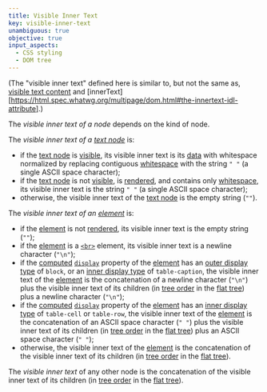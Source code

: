 ```yaml
---
title: Visible Inner Text
key: visible-inner-text
unambiguous: true
objective: true
input_aspects:
  - CSS styling
  - DOM tree
---
```


(The "visible inner text" defined here is similar to, but not the same as, [visible text content][] and [innerText][https://html.spec.whatwg.org/multipage/dom.html#the-innertext-idl-attribute].)

The <dfn>visible inner text of a node</dfn> depends on the kind of node. 

The <dfn id="visible-inner-text:for-text">visible inner text of a [text node][]</dfn> is:
-   if the [text node][] is [visible][], its visible inner text is its [data][] with whitespace normalized by replacing contiguous [whitespace][] with the string `" "` (a single ASCII space character);
-   if the [text node][] is not [visible][], is [rendered][], and contains only [whitespace][], its visible inner text is the string `" "` (a single ASCII space character);
-   otherwise, the visible inner text of the [text node][] is the empty string (`""`).


The <dfn id="visible-inner-text:for-element">visible inner text of an [element][]</dfn> is:
-   if the [element][] is not [rendered][], its visible inner text is the empty string (`""`);
-   if the [element][] is a [`<br>`][<br>] element, its visible inner text is a newline character (`"\n"`);
-   if the [computed][] [`display`][display] property of the [element][] has an [outer display type][] of `block`, or an [inner display type][] of `table-caption`, the visible inner text of the [element][] is the concatenation of a newline character (`"\n"`) plus the visible inner text of its children (in [tree order][] in the [flat tree][]) plus a newline character (`"\n"`);
-   if the [computed][] [`display`][display] property of the [element][] has an [inner display type][] of `table-cell` or `table-row`, the visible inner text of the [element][] is the concatenation of an ASCII space character (`" "`) plus the visible inner text of its children (in [tree order][] in the [flat tree][]) plus an ASCII space character (`" "`);
-   otherwise, the visible inner text of the [element][] is the concatenation of the visible inner text of its children (in [tree order][] in the [flat tree][]).


The <dfn>visible inner text</dfn> of any other node is the concatenation of the visible inner text of its children (in [tree order][] in the [flat tree][]).

[<br>]: https://html.spec.whatwg.org/#the-br-element
[computed]: https://drafts.csswg.org/css-cascade/#computed
[data]: https://dom.spec.whatwg.org/#concept-cd-data
[display]: https://drafts.csswg.org/css2/#propdef-display
[element]: https://dom.spec.whatwg.org/#element
[flat tree]: https://drafts.csswg.org/css-scoping/#flat-tree
[inner display type]: https://drafts.csswg.org/css-display/#inner-display-type
[outer display type]: https://drafts.csswg.org/css-display/#outer-display-type
[rendered]: https://html.spec.whatwg.org/#being-rendered
[text node]: https://dom.spec.whatwg.org/#text
[tree order]: https://dom.spec.whatwg.org/#concept-tree-order
[visible]: #visible
[visible text content]: #visible-text-content
[whitespace]: #whitespace
